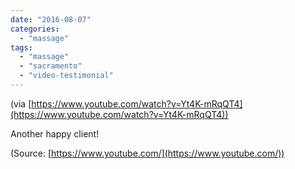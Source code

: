 ```yaml
---
date: "2016-08-07"
categories: 
  - "massage"
tags: 
  - "massage"
  - "sacramento"
  - "video-testimonial"
---
```


(via [https://www.youtube.com/watch?v=Yt4K-mRqQT4](https://www.youtube.com/watch?v=Yt4K-mRqQT4))  

Another happy client!  

(Source: [https://www.youtube.com/](https://www.youtube.com/))
